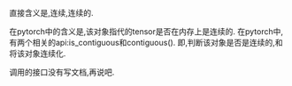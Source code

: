 直接含义是,连续,连续的.

在pytorch中的含义是,该对象指代的tensor是否在内存上是连续的.
在pytorch中,有两个相关的api:is_contiguous和contiguous().
即,判断该对象是否是连续的,和将该对象连续化.

调用的接口没有写文档,再说吧.